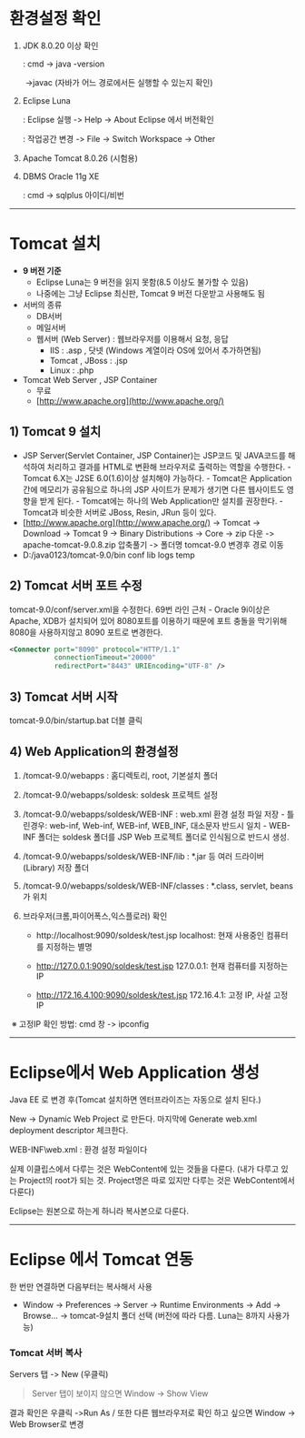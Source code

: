 

# 환경설정 확인

1. JDK 8.0.20 이상 확인

   : cmd -> java -version 

   ​		  ->javac (자바가 어느 경로에서든 실행할 수 있는지 확인)

2. Eclipse Luna

   : Eclipse 실행 -> Help -> About Eclipse 에서 버전확인

   : 작업공간 변경 -> File -> Switch Workspace -> Other

3. Apache Tomcat 8.0.26 (시험용)

4. DBMS Oracle 11g XE

   : cmd -> sqlplus 아이디/비번





------





# Tomcat 설치

- **9 버전 기준**
  - Eclipse Luna는 9 버전을 읽지 못함(8.5 이상도 불가할 수 있음)
  - 나중에는 그냥 Eclipse 최신판, Tomcat 9 버전 다운받고 사용해도 됨
- 서버의 종류
  - DB서버
  - 메일서버
  - 웹서버 (Web Server) : 웹브라우저를 이용해서 요청, 응답
    - IIS 	: .asp , 닷넷 (Windows 계열이라 OS에 있어서 추가하면됨)
    - Tomcat , JBoss : .jsp
    - Linux    : .php
- Tomcat Web Server , JSP Container
  - 무료
  - [http://www.apache.org](http://www.apache.org/)







## 1) Tomcat 9 설치

-  JSP Server(Servlet Container, JSP Container)는 
        JSP코드 및 JAVA코드를 해석하여 처리하고 
        결과를 HTML로 변환해 브라우저로 출력하는 역할을 수행한다.
     \- Tomcat 6.X는 J2SE 6.0(1.6)이상 설치해야 가능하다.
     \- Tomcat은 Application간에 메모리가 공유됨으로 하나의 JSP 사이트가
       문제가 생기면 다른 웹사이트도 영향을 받게 된다.
     \- Tomcat에는 하나의 Web Application만 설치를 권장한다.
     \- Tomcat과 비슷한 서버로 JBoss, Resin, JRun 등이 있다.
-  [http://www.apache.org](http://www.apache.org/) -> Tomcat -> Download -> Tomcat 9
        -> Binary Distributions -> Core -> zip 다운
        -> apache-tomcat-9.0.8.zip 압축풀기
        -> 폴더명 tomcat-9.0 변경후 경로 이동
- D:/java0123/tomcat-9.0/bin
                                  conf
                                  lib
                                  logs
                                  temp



## 2) Tomcat 서버 포트 수정

tomcat-9.0/conf/server.xml을 수정한다. 69번 라인 근처
     - Oracle 9i이상은 Apache, XDB가 설치되어 있어 8080포트를 
       이용하기 때문에 포트 충돌을 막기위해 8080을 사용하지않고 
       8090 포트로 변경한다.

```xml
<Connector port="8090" protocol="HTTP/1.1" 
           connectionTimeout="20000" 
           redirectPort="8443" URIEncoding="UTF-8" />
```





## 3) Tomcat 서버 시작

tomcat-9.0/bin/startup.bat 더블 클릭





## 4) Web Application의 환경설정

1. /tomcat-9.0/webapps     : 홈디렉토리, root, 기본설치 폴더

2. /tomcat-9.0/webapps/soldesk: soldesk 프로젝트 설정

3. /tomcat-9.0/webapps/soldesk/WEB-INF  :   web.xml 환경 설정 파일 저장
       \- 틀린경우: web-inf, Web-inf, WEB-inf, WEB_INF, 대소문자 반드시 일치
       \- WEB-INF 폴더는 soldesk 폴더를 JSP Web 프로젝트 폴더로 인식됨으로 반드시 생성.

4. /tomcat-9.0/webapps/soldesk/WEB-INF/lib    :   *.jar 등 여러 드라이버(Library) 저장 폴더

5. /tomcat-9.0/webapps/soldesk/WEB-INF/classes  :   *.class, servlet, beans가 위치

6. 브라우저(크롬,파이어폭스,익스플로러) 확인

   - http://localhost:9090/soldesk/test.jsp
          localhost: 현재 사용중인 컴퓨터를 지정하는 별명

   - http://127.0.0.1:9090/soldesk/test.jsp
          127.0.0.1: 현재 컴퓨터를 지정하는 IP  

   - http://172.16.4.100:9090/soldesk/test.jsp
          172.16.4.1: 고정 IP, 사설 고정 IP

​     ※ 고정IP 확인 방법: cmd 창 -> ipconfig







------





# Eclipse에서 Web Application 생성

Java EE 로 변경 후(Tomcat 설치하면 엔터프라이즈는 자동으로 설치 된다.)

New -> Dynamic Web Project 로 만든다.  마지막에 Generate web.xml deployment descriptor 체크한다.

WEB-INF\web.xml : 환경 설정 파일이다

실제 이클립스에서 다루는 것은 WebContent에 있는 것들을 다룬다. (내가 다루고 있는 Project의 root가 되는 것. Project명은 따로 있지만 다루는 것은 WebContent에서 다룬다)

Eclipse는 원본으로 하는게 하니라 복사본으로 다룬다.







------







# Eclipse 에서 Tomcat 연동

한 번만 연결하면 다음부터는 복사해서 사용

- Window
    -> Preferences
    -> Server
    -> Runtime Environments
    -> Add 
    -> Browse... 
    -> tomcat-9설치 폴더 선택 (버전에 따라 다름. Luna는 8까지 사용가능)



### Tomcat 서버 복사

Servers 탭 -> New (우클릭)

> Server 탭이 보이지 않으면 Window -> Show View

결과 확인은 우클릭 ->Run As / 또한 다른 웹브라우저로 확인 하고 싶으면 Window -> Web Browser로 변경


